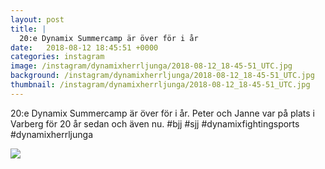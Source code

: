 ```yaml
---
layout: post
title: |
  20:e Dynamix Summercamp är över för i år
date:   2018-08-12 18:45:51 +0000
categories: instagram
image: /instagram/dynamixherrljunga/2018-08-12_18-45-51_UTC.jpg
background: /instagram/dynamixherrljunga/2018-08-12_18-45-51_UTC.jpg
thumbnail: /instagram/dynamixherrljunga/2018-08-12_18-45-51_UTC.jpg
---
```

20:e Dynamix Summercamp är över för i år. Peter och Janne var på plats i Varberg för 20 år sedan och även nu. #bjj #sjj #dynamixfightingsports #dynamixherrljunga



<img src='/www-dynamix-herrljunga/instagram/dynamixherrljunga/2018-08-12_18-45-51_UTC.jpg' class='img-fluid' />
